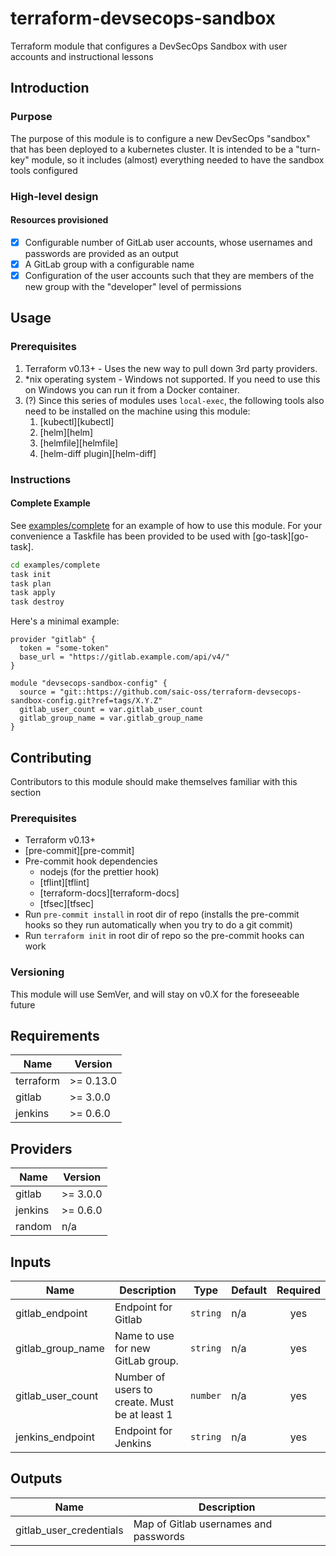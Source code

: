 # terraform-devsecops-sandbox

Terraform module that configures a DevSecOps Sandbox with user accounts and instructional lessons

## Introduction

### Purpose

The purpose of this module is to configure a new DevSecOps "sandbox" that has been deployed to a kubernetes cluster. It is intended to be a "turn-key" module, so it includes (almost) everything needed to have the sandbox tools configured

### High-level design

#### Resources provisioned

- [x] Configurable number of GitLab user accounts, whose usernames and passwords are provided as an output
- [x] A GitLab group with a configurable name
- [x] Configuration of the user accounts such that they are members of the new group with the "developer" level of permissions

## Usage

### Prerequisites

1. Terraform v0.13+ - Uses the new way to pull down 3rd party providers.
1. \*nix operating system - Windows not supported. If you need to use this on Windows you can run it from a Docker container.
1. (?) Since this series of modules uses `local-exec`, the following tools also need to be installed on the machine using this module:
   1. [kubectl][kubectl]
   1. [helm][helm]
   1. [helmfile][helmfile]
   1. [helm-diff plugin][helm-diff]

### Instructions

#### Complete Example

See [examples/complete](examples/complete) for an example of how to use this module. For your convenience a Taskfile has been provided to be used with [go-task][go-task].

```sh
cd examples/complete
task init
task plan
task apply
task destroy
```

Here's a minimal example:

```hcl
provider "gitlab" {
  token = "some-token"
  base_url = "https://gitlab.example.com/api/v4/"
}

module "devsecops-sandbox-config" {
  source = "git::https://github.com/saic-oss/terraform-devsecops-sandbox-config.git?ref=tags/X.Y.Z"
  gitlab_user_count = var.gitlab_user_count
  gitlab_group_name = var.gitlab_group_name
}
```

## Contributing

Contributors to this module should make themselves familiar with this section

### Prerequisites

- Terraform v0.13+
- [pre-commit][pre-commit]
- Pre-commit hook dependencies
  - nodejs (for the prettier hook)
  - [tflint][tflint]
  - [terraform-docs][terraform-docs]
  - [tfsec][tfsec]
- Run `pre-commit install` in root dir of repo (installs the pre-commit hooks so they run automatically when you try to do a git commit)
- Run `terraform init` in root dir of repo so the pre-commit hooks can work

### Versioning

This module will use SemVer, and will stay on v0.X for the foreseeable future

<!-- prettier-ignore-start -->
<!-- BEGINNING OF PRE-COMMIT-TERRAFORM DOCS HOOK -->
## Requirements

| Name | Version |
|------|---------|
| terraform | >= 0.13.0 |
| gitlab | >= 3.0.0 |
| jenkins | >= 0.6.0 |

## Providers

| Name | Version |
|------|---------|
| gitlab | >= 3.0.0 |
| jenkins | >= 0.6.0 |
| random | n/a |

## Inputs

| Name | Description | Type | Default | Required |
|------|-------------|------|---------|:--------:|
| gitlab\_endpoint | Endpoint for Gitlab | `string` | n/a | yes |
| gitlab\_group\_name | Name to use for new GitLab group. | `string` | n/a | yes |
| gitlab\_user\_count | Number of users to create. Must be at least 1 | `number` | n/a | yes |
| jenkins\_endpoint | Endpoint for Jenkins | `string` | n/a | yes |

## Outputs

| Name | Description |
|------|-------------|
| gitlab\_user\_credentials | Map of Gitlab usernames and passwords |

<!-- END OF PRE-COMMIT-TERRAFORM DOCS HOOK -->
<!-- prettier-ignore-end -->
